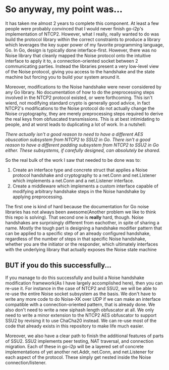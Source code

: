 So anyway, my point was...
=========================

It has taken me almost 2 years to complete this component. At least a few
people were probably convinced that I would never finish go-i2p's
implementation of NTCP2. However, what I really, really wanted to do was build
the protocol library within the correct constraints to produce a library which
leverages the key super power of my favorite programming language, Go. In Go,
design is typically done interface-first. However, there was no Noise library
that cleanly mapped the Noise protocol onto the intuitive interface to apply it
to, a connection-oriented socket between 2 communicating parties. Instead the
libraries present a very low-level view of the Noise protocol, giving you access
to the handshake and the state machine but forcing you to build your system
around it.

Moreover, modifications to the Noise handshake were never considered by any Go
library. No documentation of how to do the preprocessing steps involved in the
NTCP2 protocol existed, or were forthcoming. This isn't wierd, not modifying
standard crypto is generally good advice, in fact NTCP2's modifications to the
Noise protocol do not actually change the Noise cryptography, they are merely
preprocessing steps required to derive the real keys from obfuscated
transmissions. This is at best intimidating to people, and at worst leads to
duplicating a lot of work. In a nutshell:

*There actually isn't a good reason to need to have a different AES obuscation*
*subsystem from NTCP2 to SSU2 in Go. There isn't a good reason to have a*
*different padding subsystem from NTCP2 to SSU2 in Go either. These subsystems,*
*if carefully designed, can absolutely be shared.*

So the real bulk of the work I saw that needed to be done was to:

 1. Create an interface type and concrete struct that applies a Noise protocol
  handshake and cryptography to a net.Conn and net.Listener which implements
  a net.Conn and a net.Listener interface.
 2. Create a middleware which implements a custom interface capable of modifying
  arbitrary handshake steps in the Noise handshake by applying preprocessing.

The first one is kind of hard because the documentation for Go noise libraries
has not always been awesome(Another problem we like to think this repo is
solving). That second one is **really** hard, though. Noise handshakes are
surprisingly different from eachother, in spite of sharing a name. Mostly the
tough part is designing a handshake modifier pattern that can be applied to a
specific step of an already configured handshake, regardless of the number of 
steps in that specific Noise handshake, whether you are the initiator or the
responder, which ultimately interfaces with the underlying library that
actually exposes the Noise state machine

BUT if you do this successfully...
---------------------------------

If you manage to do this successfully and build a Noise handshake modification
framework(As I have largely accomplished here), then you can re-use it. For
instance in the case of NTCP2 and SSU2, we will be able to re-use the entire
Noise socket subsystem as the basis. We don't have to write any more code to do
Noise-XK over UDP if we can make an interface compatible with a
connection-oriented pattern, that is already done. We also don't need to write
a new siphash length obfuscator at all. We only need to write a minor extension
to the NTCP2 AES obfuscator to support SSU2 by revising it to use ChaCha20
instead. We can re-use most of the code that already exists in this repository
to make life much easier.

Moreover, we also have a clear path to finish the additional features of parts
of SSU2. SSU2 implements peer testing, NAT traversal, and connection migration.
Each of these in go-i2p will be a layered set of concrete implementations of
yet another net.Addr, net.Conn, and net.Listener for each aspect of the
protocol. These simply get nested inside the Noise connection/listener.
